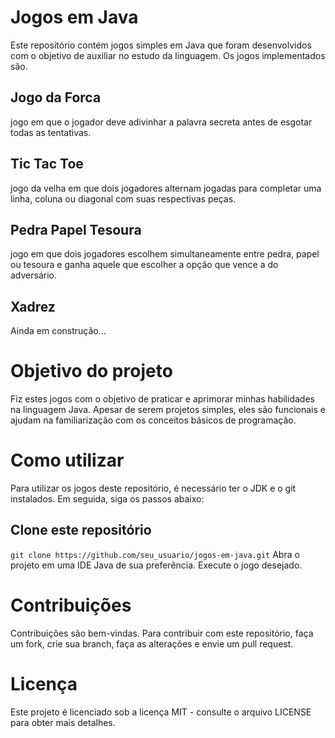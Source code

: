 # Jogos em Java
Este repositório contém jogos simples em Java que foram desenvolvidos com o objetivo de auxiliar no estudo da linguagem. Os jogos implementados são.
## Jogo da Forca
jogo em que o jogador deve adivinhar a palavra secreta antes de esgotar todas as tentativas.
## Tic Tac Toe
jogo da velha em que dois jogadores alternam jogadas para completar uma linha, coluna ou diagonal com suas respectivas peças.
## Pedra Papel Tesoura
jogo em que dois jogadores escolhem simultaneamente entre pedra, papel ou tesoura e ganha aquele que escolher a opção que vence a do adversário.
## Xadrez
Ainda em construção...
# Objetivo do projeto
Fiz estes jogos com o objetivo de praticar e aprimorar minhas habilidades na linguagem Java. Apesar de serem projetos simples, eles são funcionais e ajudam na familiarização com os conceitos básicos de programação.
# Como utilizar
Para utilizar os jogos deste repositório, é necessário ter o JDK e o git instalados. Em seguida, siga os passos abaixo:
## Clone este repositório
```git clone https://github.com/seu_usuario/jogos-em-java.git```
Abra o projeto em uma IDE Java de sua preferência.
Execute o jogo desejado.
# Contribuições
Contribuições são bem-vindas. Para contribuir com este repositório, faça um fork, crie sua branch, faça as alterações e envie um pull request.
# Licença
Este projeto é licenciado sob a licença MIT - consulte o arquivo LICENSE para obter mais detalhes.
